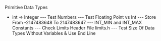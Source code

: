Primitive Data Types
  - int => Integer
  --- Test Numbers
  --- Test Floating Point vs Int
  --- Store From -2147483648 To 2147483647
  --- INT_MIN and INT_MAX Constants
  --- Check Limits Header File limits.h
  --- Test Size Of Data Types Without Variables & Use End Line

